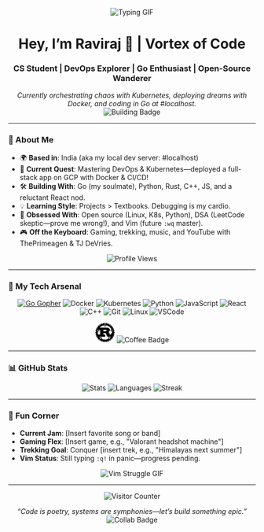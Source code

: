 <p align="center">
  <img src="https://media.giphy.com/media/LmNwrBhejkK9EFP504/giphy.gif" width="200" alt="Typing GIF" />
</p>

<h1 align="center">Hey, I’m Raviraj 👋 | Vortex of Code</h1>
<h3 align="center">CS Student | DevOps Explorer | Go Enthusiast | Open-Source Wanderer</h3>

<p align="center">
  <em>Currently orchestrating chaos with Kubernetes, deploying dreams with Docker, and coding in Go at #localhost.</em>
  <br>
  <img src="https://img.shields.io/badge/-Building%20Epic%20Stuff-00C4B4?style=for-the-badge&labelColor=000000&logo=rocket" alt="Building Badge" />
</p>

---

### 🚀 About Me
- 🌍 **Based in**: India (aka my local dev server: #localhost)  
- 🔭 **Current Quest**: Mastering DevOps & Kubernetes—deployed a full-stack app on GCP with Docker & CI/CD!  
- 🛠 **Building With**: Go (my soulmate), Python, Rust, C++, JS, and a reluctant React nod.  
- 💡 **Learning Style**: Projects > Textbooks. Debugging is my cardio.  
- 🌟 **Obsessed With**: Open source (Linux, K8s, Python), DSA (LeetCode skeptic—prove me wrong!), and Vim (future `:wq` master).  
- 🎮 **Off the Keyboard**: Gaming, trekking, music, and YouTube with ThePrimeagen & TJ DeVries.  

<p align="center">
  <img src="https://komarev.com/ghpvc/?username=Lonwwolf14&style=flat-square&color=blueviolet" alt="Profile Views" />
</p>

---

### 🧰 My Tech Arsenal
<p align="center">
  <a href="https://golang.org"><img src="https://go.dev/images/gophers/motorcycle.svg" height="50" alt="Go Gopher" title="Go" /></a>
  <img src="https://cdn.jsdelivr.net/gh/devicons/devicon/icons/docker/docker-original.svg" height="40" alt="Docker" title="Docker" />
  <img src="https://cdn.jsdelivr.net/gh/devicons/devicon/icons/kubernetes/kubernetes-plain.svg" height="40" alt="Kubernetes" title="Kubernetes" />
  <img src="https://cdn.jsdelivr.net/gh/devicons/devicon/icons/python/python-original.svg" height="40" alt="Python" title="Python" />
  <img src="https://cdn.jsdelivr.net/gh/devicons/devicon/icons/javascript/javascript-original.svg" height="40" alt="JavaScript" title="JavaScript" />
  <img src="https://cdn.jsdelivr.net/gh/devicons/devicon/icons/react/react-original.svg" height="40" alt="React" title="React" />
  <img src="https://cdn.jsdelivr.net/gh/devicons/devicon/icons/cplusplus/cplusplus-original.svg" height="40" alt="C++" title="C++" />
  <img src="https://cdn.jsdelivr.net/gh/devicons/devicon/icons/git/git-original.svg" height="40" alt="Git" title="Git" />
  <img src="https://cdn.jsdelivr.net/gh/devicons/devicon/icons/linux/linux-original.svg" height="40" alt="Linux" title="Linux" />
  <img src="https://cdn.jsdelivr.net/gh/devicons/devicon/icons/vscode/vscode-original.svg" height="40" alt="VSCode" title="VSCode" />
</p>

<p align="center">
  <img src="https://raw.githubusercontent.com/devicons/devicon/master/icons/rust/rust-plain.svg" height="40" alt="Rust" title="Rust" />
  <img src="https://img.shields.io/badge/-Powered%20by%20Coffee-FF6F61?style=flat-square&logo=coffee" alt="Coffee Badge" />
</p>

---

### 📊 GitHub Stats
<p align="center">
  <img src="https://github-readme-stats.vercel.app/api?username=Lonwwolf14&show_icons=true&theme=radical&hide_border=true&count_private=true&bg_color=0D1117&title_color=FF6F61&icon_color=00C4B4" height="150" alt="Stats" />
  <img src="https://github-readme-stats.vercel.app/api/top-langs?username=Lonwwolf14&layout=compact&theme=radical&hide_border=true&langs_count=6&bg_color=0D1117&title_color=FF6F61" height="150" alt="Languages" />
  <img src="https://github-readme-streak-stats.herokuapp.com/?user=Lonwwolf14&theme=radical&hide_border=true&background=0D1117&stroke=FF6F61&ring=00C4B4" height="150" alt="Streak" />
</p>

---

### 🎉 Fun Corner
- **Current Jam**: [Insert favorite song or band]  
- **Gaming Flex**: [Insert game, e.g., "Valorant headshot machine"]  
- **Trekking Goal**: Conquer [insert trek, e.g., "Himalayas next summer"]  
- **Vim Status**: Still typing `:q!` in panic—progress pending.  

<p align="center">
  <img src="https://media.giphy.com/media/3o7TKSjRrfIPjeiVyM/giphy.gif" width="100" alt="Vim Struggle GIF" />
</p>

---

<p align="center">
  <img src="https://profile-counter.glitch.me/Lonwwolf14/count.svg" alt="Visitor Counter" />
</p>

<p align="center">
  <em>“Code is poetry, systems are symphonies—let’s build something epic.”</em>
  <br>
  <img src="https://img.shields.io/badge/-Open%20to%20Collabs-00C4B4?style=for-the-badge&labelColor=000000&logo=github" alt="Collab Badge" />
</p>
